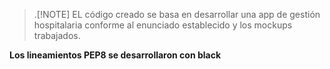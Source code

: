 >.[!NOTE]
EL código creado se basa en desarrollar una app de gestión hospitalaria conforme al enunciado establecido y los mockups trabajados.

**Los lineamientos PEP8 se desarrollaron con black**
